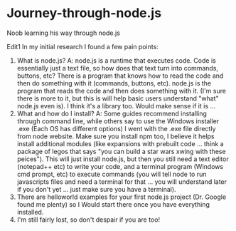 # Journey-through-node.js
Noob learning his way through node.js

Edit1
In my initial research I found a few pain points:

1. What is node.js?
A: node.js is a runtime that executes code.  Code is essentially just a text file, so how does that text turn into commands, buttons, etc?  There is a program that knows how to read the code and then do something with it (commands, buttons, etc).  node.js is the program that reads the code and then does something with it. (I'm sure there is more to it, but this is will help basic users understand "what" node.js even is).  I think it's a library too.  Would make sense if it is ...
2. What and how do I install?
A: Some guides recommend installing through command line, while others say to use the Windows installer .exe (Each OS has different options)  I went with the .exe file directly from node website.  Make sure you install npm too, I believe it helps install additional modules (like expansions with prebuilt code ... think a package of legos that says "you can build a star wars xwing with these peices").  This will just install node.js, but then you still need a text editor (notepad++ etc) to write your code, and a terminal program (Windows cmd prompt, etc) to execute commands (you will tell node to run javascripts files and need a terminal for that ... you will understand later if you don't yet ... just make sure you have a terminal).
3. There are helloworld examples for your first node.js project (Dr. Google found me plenty) so I Would start there once you have everything installed.
4. I'm still fairly lost, so don't despair if you are too!

